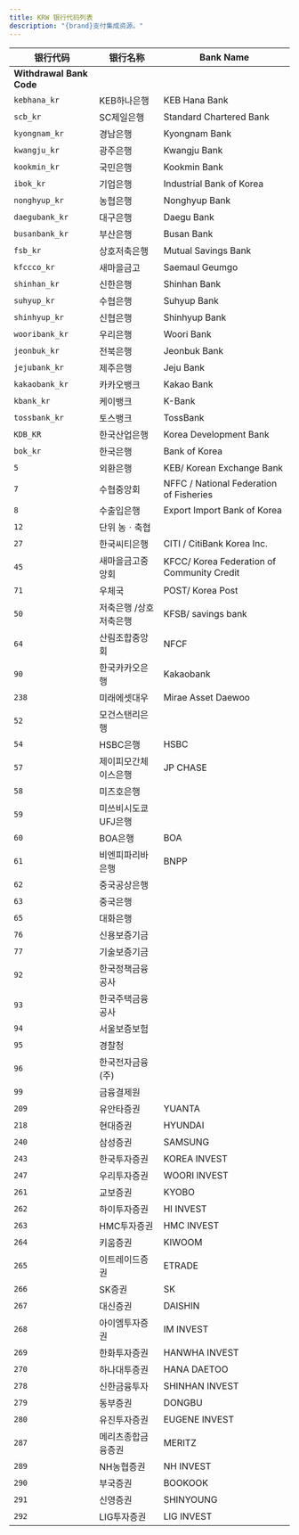 ```yaml
---
title: KRW 银行代码列表
description: "{brand}支付集成资源。"
---
```


| 银行代码                 | 银行名称               | Bank Name                                  |
| ------------------------ | ---------------------- | ------------------------------------------ |
| **Withdrawal Bank Code** |
| `kebhana_kr`             | KEB하나은행            | KEB Hana Bank                              |
| `scb_kr`                 | SC제일은행             | Standard Chartered Bank                    |
| `kyongnam_kr`            | 경남은행               | Kyongnam Bank                              |
| `kwangju_kr`             | 광주은행               | Kwangju Bank                               |
| `kookmin_kr`             | 국민은행               | Kookmin Bank                               |
| `ibok_kr`                | 기업은행               | Industrial Bank of Korea                   |
| `nonghyup_kr`            | 농협은행               | Nonghyup Bank                              |
| `daegubank_kr`           | 대구은행               | Daegu Bank                                 |
| `busanbank_kr`           | 부산은행               | Busan Bank                                 |
| `fsb_kr`                 | 상호저축은행           | Mutual Savings Bank                        |
| `kfccco_kr`              | 새마을금고             | Saemaul Geumgo                             |
| `shinhan_kr`             | 신한은행               | Shinhan Bank                               |
| `suhyup_kr`              | 수협은행               | Suhyup Bank                                |
| `shinhyup_kr`            | 신협은행               | Shinhyup Bank                              |
| `wooribank_kr`           | 우리은행               | Woori Bank                                 |
| `jeonbuk_kr`             | 전북은행               | Jeonbuk Bank                               |
| `jejubank_kr`            | 제주은행               | Jeju Bank                                  |
| `kakaobank_kr`           | 카카오뱅크             | Kakao Bank                                 |
| `kbank_kr`               | 케이뱅크               | K-Bank                                     |
| `tossbank_kr`            | 토스뱅크               | TossBank                                   |
| `KDB_KR`                 | 한국산업은행           | Korea Development Bank                     |
| `bok_kr`                 | 한국은행               | Bank of Korea                              |
| `5`                      | 외환은행               | KEB/ Korean Exchange Bank                  |
| `7`                      | 수협중앙회             | NFFC / National Federation of Fisheries    |
| `8`                      | 수출입은행             | Export Import Bank of Korea                |
| `12`                     | 단위 농ㆍ축협          |                                            |
| `27`                     | 한국씨티은행           | CITI / CitiBank Korea Inc.                 |
| `45`                     | 새마을금고중앙회       | KFCC/ Korea Federation of Community Credit |
| `71`                     | 우체국                 | POST/ Korea Post                           |
| `50`                     | 저축은행 /상호저축은행 | KFSB/ savings bank                         |
| `64`                     | 산림조합중앙회         | NFCF                                       |
| `90`                     | 한국카카오은행         | Kakaobank                                  |
| `238`                    | 미래에셋대우           | Mirae Asset Daewoo                         |
| `52`                     | 모건스탠리은행         |                                            |
| `54`                     | HSBC은행               | HSBC                                       |
| `57`                     | 제이피모간체이스은행   | JP CHASE                                   |
| `58`                     | 미즈호은행             |                                            |
| `59`                     | 미쓰비시도쿄UFJ은행    |                                            |
| `60`                     | BOA은행                | BOA                                        |
| `61`                     | 비엔피파리바은행       | BNPP                                       |
| `62`                     | 중국공상은행           |                                            |
| `63`                     | 중국은행               |                                            |
| `65`                     | 대화은행               |                                            |
| `76`                     | 신용보증기금           |                                            |
| `77`                     | 기술보증기금           |                                            |
| `92`                     | 한국정책금융공사       |                                            |
| `93`                     | 한국주택금융공사       |                                            |
| `94`                     | 서울보증보험           |                                            |
| `95`                     | 경찰청                 |                                            |
| `96`                     | 한국전자금융(주)       |                                            |
| `99`                     | 금융결제원             |                                            |
| `209`                    | 유안타증권             | YUANTA                                     |
| `218`                    | 현대증권               | HYUNDAI                                    |
| `240`                    | 삼성증권               | SAMSUNG                                    |
| `243`                    | 한국투자증권           | KOREA INVEST                               |
| `247`                    | 우리투자증권           | WOORI INVEST                               |
| `261`                    | 교보증권               | KYOBO                                      |
| `262`                    | 하이투자증권           | HI INVEST                                  |
| `263`                    | HMC투자증권            | HMC INVEST                                 |
| `264`                    | 키움증권               | KIWOOM                                     |
| `265`                    | 이트레이드증권         | ETRADE                                     |
| `266`                    | SK증권                 | SK                                         |
| `267`                    | 대신증권               | DAISHIN                                    |
| `268`                    | 아이엠투자증권         | IM INVEST                                  |
| `269`                    | 한화투자증권           | HANWHA INVEST                              |
| `270`                    | 하나대투증권           | HANA DAETOO                                |
| `278`                    | 신한금융투자           | SHINHAN INVEST                             |
| `279`                    | 동부증권               | DONGBU                                     |
| `280`                    | 유진투자증권           | EUGENE INVEST                              |
| `287`                    | 메리츠종합금융증권     | MERITZ                                     |
| `289`                    | NH농협증권             | NH INVEST                                  |
| `290`                    | 부국증권               | BOOKOOK                                    |
| `291`                    | 신영증권               | SHINYOUNG                                  |
| `292`                    | LIG투자증권            | LIG INVEST                                 |
